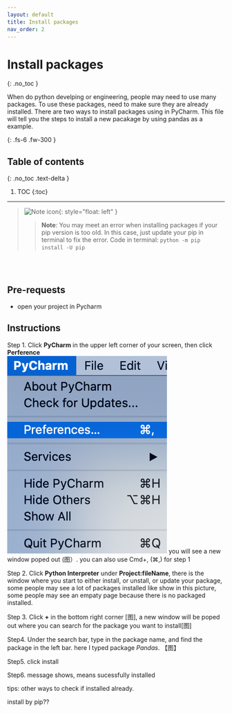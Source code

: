 ```yaml
---
layout: default
title: Install packages
nav_order: 2
---
```


# Install packages
{: .no_toc }

When do python develping or engineering, people may need to use many packages. To use these packages, need to make sure they are already installed. There are two ways to install packages using in PyCharm. This file will tell you the steps to install a new pacakage by using pandas as a example.

{: .fs-6 .fw-300 }

## Table of contents
{: .no_toc .text-delta }

1. TOC
{:toc}

---


>![Note icon](https://github.com/dl90/linux-basics/blob/gh-pages/docs/images/icons/note.png?raw=true "Note"){: style="float: left" }
>> **Note**: You may meet an error when installing packages if your pip version is too old. In this case, just update your pip in terminal to fix the error. Code in terminal: `python -m pip install -U pip `
<br />
<br />

## Pre-requests
- open your project in Pycharm

## Instructions

Step 1. Click **PyCharm** in the upper left corner of your screen, then click **Perference**   
![step1](https://raw.githubusercontent.com/Dani-j/team2-pycharm/gh-pages/assets/images/docs/package/1.png?raw=true "step one")
you will see a new window poped out (图）. you can also use Cmd+, (⌘,) for step 1

Step 2. Click **Python Interpreter** under **Project:fileName**, there is the window where you start to either install, or unstall, or update your package, some people may see a lot of packages installed like show in this picture, some people may see an empaty page because there is no packaged installed.

Step 3. Click **+** in the bottom right corner [图], a new window will be poped out where you can search for the package you want to install[图]

Step4. Under the search bar, type in the package name, and find the package in the left bar. here I typed package *Pandas*. 【图】

Step5. click install

Step6. message shows, means sucessfully installed


tips: other ways to check if installed already.

install by pip??


